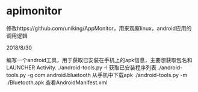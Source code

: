 # apimonitor

修改https://github.com/uniking/AppMonitor，用来观察linux，android应用的调用逻辑


2018/8/30


编写一个android工具，用于获取已安装在手机上的apk信息，主要想获取包名和LAUNCHER Activity.
./android-tools.py -l 获取已安装程序列表
./android-tools.py -g com.android.bluetooth 从手机中下载apk
./android-tools.py -m ./Bluetooth.apk  查看AndroidManifest.xml
